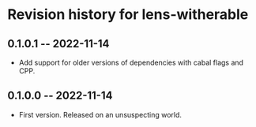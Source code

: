 # Revision history for lens-witherable

## 0.1.0.1 -- 2022-11-14

* Add support for older versions of dependencies with cabal flags and CPP.

## 0.1.0.0 -- 2022-11-14

* First version. Released on an unsuspecting world.
